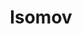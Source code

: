 ---
layout: media
title: "Isomov"
tags:
  categories: aural
blurb: "A collection of Isomov tracks and mixes from Soundcloud"
hide: true
sound:
  type: playlists
  id: 332650806
  url: https://soundcloud.com/symbios_wiki/sets/isomov-trax
  show_plays: false
---